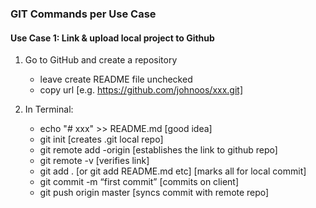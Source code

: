 ### GIT Commands per Use Case
#### Use Case 1: Link & upload local project to Github

1. Go to GitHub and create a repository
   - leave create README file unchecked
   - copy url [e.g. https://github.com/johnoos/xxx.git]

2. In Terminal:
   - echo "# xxx" >> README.md [good idea]
   - git init [creates .git local repo]
   - git remote add <xxx>-origin <url> [establishes the link to github repo]
   - git remote -v [verifies link]
   - git add . [or git add README.md etc] [marks all for local commit]
   - git commit -m “first commit” [commits on client]
   - git push origin master [syncs commit with remote repo]
